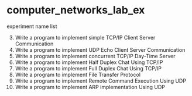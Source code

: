 # computer_networks_lab_ex

experiment name list 

3. Write a program to implement simple TCP/IP Client Server Communication
4. Write a program to implement UDP Echo Client Server Communication
5. Write a program to implement concurrent TCP/IP Day-Time Server
6. Write a program to implement Half Duplex Chat Using TCP/IP
7. Write a program to implement Full Duplex Chat Using TCP/IP
8. Write a program to implement File Transfer Protocol
9. Write a program to implement Remote Command Execution Using UDP
10. Write a program to implement ARP implementation Using UDP
